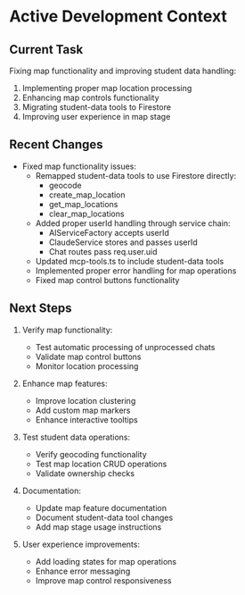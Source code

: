 # Active Development Context

## Current Task
Fixing map functionality and improving student data handling:
1. Implementing proper map location processing
2. Enhancing map controls functionality
3. Migrating student-data tools to Firestore
4. Improving user experience in map stage

## Recent Changes
- Fixed map functionality issues:
  - Remapped student-data tools to use Firestore directly:
    - geocode
    - create_map_location
    - get_map_locations
    - clear_map_locations
  - Added proper userId handling through service chain:
    - AIServiceFactory accepts userId
    - ClaudeService stores and passes userId
    - Chat routes pass req.user.uid
  - Updated mcp-tools.ts to include student-data tools
  - Implemented proper error handling for map operations
  - Fixed map control buttons functionality

## Next Steps
1. Verify map functionality:
   - Test automatic processing of unprocessed chats
   - Validate map control buttons
   - Monitor location processing

2. Enhance map features:
   - Improve location clustering
   - Add custom map markers
   - Enhance interactive tooltips

3. Test student data operations:
   - Verify geocoding functionality
   - Test map location CRUD operations
   - Validate ownership checks

4. Documentation:
   - Update map feature documentation
   - Document student-data tool changes
   - Add map stage usage instructions

5. User experience improvements:
   - Add loading states for map operations
   - Enhance error messaging
   - Improve map control responsiveness
